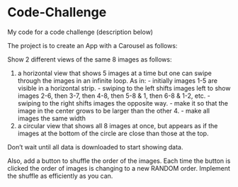 Code-Challenge
==============

My code for a code challenge (description below)

The project is to create an App with a Carousel as follows:

Show 2 different views of the same 8 images as follows:
1. a horizontal view that shows 5 images at a time but one can swipe through the images in an infinite loop.  As in:
        - initially images 1-5 are visible in a horizontal strip.
        - swiping to the left shifts images left to show images 2-6, then 3-7, then 4-8, then 5-8 & 1, then 6-8 & 1-2, etc.
        - swiping to the right shifts images the opposite way.
        - make it so that the image in the center grows to be larger than the other 4.
        - make all images the same width
2. a circular view that shows all 8 images at once, but appears as if the images at the bottom of the circle are close than those at the top.

Don’t wait until all data is downloaded to start showing data.

Also, add a button to shuffle the order of the images. Each time the button is clicked the order of images is changing to a new RANDOM order. Implement the shuffle as efficiently as you can.
